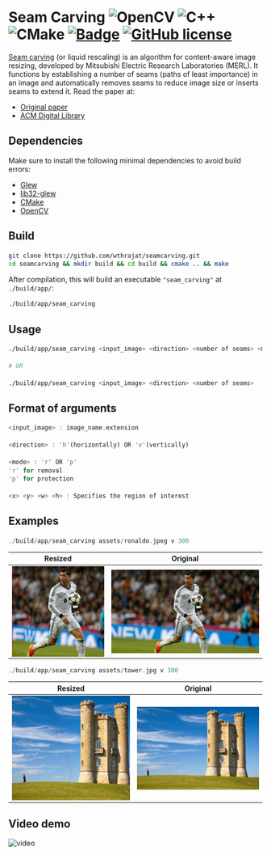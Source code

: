 # Seam Carving  ![OpenCV](https://img.shields.io/static/v1?style=for-the-badge&message=OpenCV&color=5C3EE8&logo=OpenCV&logoColor=FFFFFF&label=) ![C++](https://img.shields.io/static/v1?style=for-the-badge&message=C%2B%2B&color=00599C&logo=C%2B%2B&logoColor=FFFFFF&label=) ![CMake](https://img.shields.io/static/v1?style=for-the-badge&message=CMake&color=064F8C&logo=CMake&logoColor=FFFFFF&label=) [![Badge](https://img.shields.io/badge/Seam-Carving-pink.svg)](https://shields.io/) [![GitHub license](https://img.shields.io/github/license/Naereen/StrapDown.js.svg)](https://github.com/Naereen/StrapDown.js/blob/master/LICENSE)

[Seam carving](https://en.wikipedia.org/wiki/Seam_carving) (or liquid rescaling) is an algorithm for content-aware image resizing, developed by Mitsubishi Electric Research Laboratories (MERL). It functions by establishing a number of seams (paths of least importance) in an image and automatically removes seams to reduce image size or inserts seams to extend it.
Read the paper at:
- [Original paper](https://perso.crans.org/frenoy/matlab2012/seamcarving.pdf)
- [ACM Digital Library](https://dl.acm.org/doi/10.1145/1275808.1276390)
## Dependencies

Make sure to install the following minimal dependencies to avoid build errors:
- [Glew](https://archlinux.org/packages/extra/x86_64/glew/)
- [lib32-glew](https://archlinux.org/packages/multilib/x86_64/lib32-glew/)
- [CMake](https://cmake.org/download/)
- [OpenCV](https://opencv.org/releases/)

## Build

```sh
git clone https://github.com/wthrajat/seamcarving.git
cd seamcarving && mkdir build && cd build && cmake .. && make
```
After compilation, this will build an executable `"seam_carving"` at `./build/app/`:
```sh
./build/app/seam_carving
```

## Usage

```sh
./build/app/seam_carving <input_image> <direction> <number of seams> <mode> <x> <y> <w> <h>

# OR

./build/app/seam_carving <input_image> <direction> <number of seams>

```

## Format of arguments
```rust
<input_image> : image_name.extension

<direction> : 'h'(horizontally) OR 'v'(vertically)

<mode> : 'r' OR 'p'
'r' for removal
'p' for protection

<x> <y> <w> <h> : Specifies the region of interest

```

## Examples


```rust
./build/app/seam_carving assets/ronaldo.jpeg v 300
```
Resized | Original
--- | ---
<img align="center" src="./assets/after2.png"> | <img align="center" src="./assets/ronaldo.jpeg">

```rust
./build/app/seam_carving assets/tower.jpg v 300
```
Resized | Original
--- | ---
<img align="center" src="./assets/tower_final.png"> | <img align="center" src="./assets/tower.jpg">

## Video demo

![video](./assets/seam-gif.gif)